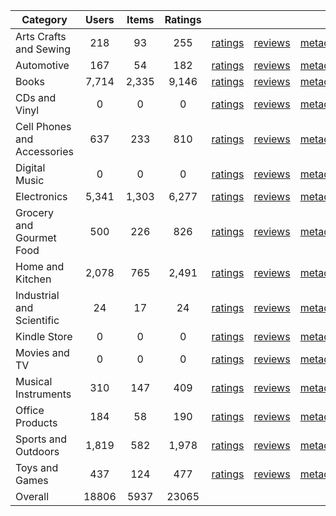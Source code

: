 | Category | Users | Items | Ratings |  |  |  | 
 |----------|:-----:|:-----:|:-----:|:-----:|:-----:|:-----:|
Arts Crafts and Sewing | 218 | 93 | 255 | [ratings](https://ciir.cs.umass.edu/downloads/XMarket/FULL/cn/Arts_Crafts_and_Sewing/ratings_cn_Arts_Crafts_and_Sewing.txt.gz) | [reviews](https://ciir.cs.umass.edu/downloads/XMarket/FULL/cn/Arts_Crafts_and_Sewing/reviews_cn_Arts_Crafts_and_Sewing.json.gz) | [metadata](https://ciir.cs.umass.edu/downloads/XMarket/FULL/cn/Arts_Crafts_and_Sewing/metadata_cn_Arts_Crafts_and_Sewing.json.gz) |  
Automotive | 167 | 54 | 182 | [ratings](https://ciir.cs.umass.edu/downloads/XMarket/FULL/cn/Automotive/ratings_cn_Automotive.txt.gz) | [reviews](https://ciir.cs.umass.edu/downloads/XMarket/FULL/cn/Automotive/reviews_cn_Automotive.json.gz) | [metadata](https://ciir.cs.umass.edu/downloads/XMarket/FULL/cn/Automotive/metadata_cn_Automotive.json.gz) |  
Books | 7,714 | 2,335 | 9,146 | [ratings](https://ciir.cs.umass.edu/downloads/XMarket/FULL/cn/Books/ratings_cn_Books.txt.gz) | [reviews](https://ciir.cs.umass.edu/downloads/XMarket/FULL/cn/Books/reviews_cn_Books.json.gz) | [metadata](https://ciir.cs.umass.edu/downloads/XMarket/FULL/cn/Books/metadata_cn_Books.json.gz) |  
CDs and Vinyl | 0 | 0 | 0 | [ratings](https://ciir.cs.umass.edu/downloads/XMarket/FULL/cn/CDs_and_Vinyl/ratings_cn_CDs_and_Vinyl.txt.gz) | [reviews](https://ciir.cs.umass.edu/downloads/XMarket/FULL/cn/CDs_and_Vinyl/reviews_cn_CDs_and_Vinyl.json.gz) | [metadata](https://ciir.cs.umass.edu/downloads/XMarket/FULL/cn/CDs_and_Vinyl/metadata_cn_CDs_and_Vinyl.json.gz) |  
Cell Phones and Accessories | 637 | 233 | 810 | [ratings](https://ciir.cs.umass.edu/downloads/XMarket/FULL/cn/Cell_Phones_and_Accessories/ratings_cn_Cell_Phones_and_Accessories.txt.gz) | [reviews](https://ciir.cs.umass.edu/downloads/XMarket/FULL/cn/Cell_Phones_and_Accessories/reviews_cn_Cell_Phones_and_Accessories.json.gz) | [metadata](https://ciir.cs.umass.edu/downloads/XMarket/FULL/cn/Cell_Phones_and_Accessories/metadata_cn_Cell_Phones_and_Accessories.json.gz) |  
Digital Music | 0 | 0 | 0 | [ratings](https://ciir.cs.umass.edu/downloads/XMarket/FULL/cn/Digital_Music/ratings_cn_Digital_Music.txt.gz) | [reviews](https://ciir.cs.umass.edu/downloads/XMarket/FULL/cn/Digital_Music/reviews_cn_Digital_Music.json.gz) | [metadata](https://ciir.cs.umass.edu/downloads/XMarket/FULL/cn/Digital_Music/metadata_cn_Digital_Music.json.gz) |  
Electronics | 5,341 | 1,303 | 6,277 | [ratings](https://ciir.cs.umass.edu/downloads/XMarket/FULL/cn/Electronics/ratings_cn_Electronics.txt.gz) | [reviews](https://ciir.cs.umass.edu/downloads/XMarket/FULL/cn/Electronics/reviews_cn_Electronics.json.gz) | [metadata](https://ciir.cs.umass.edu/downloads/XMarket/FULL/cn/Electronics/metadata_cn_Electronics.json.gz) |  
Grocery and Gourmet Food | 500 | 226 | 826 | [ratings](https://ciir.cs.umass.edu/downloads/XMarket/FULL/cn/Grocery_and_Gourmet_Food/ratings_cn_Grocery_and_Gourmet_Food.txt.gz) | [reviews](https://ciir.cs.umass.edu/downloads/XMarket/FULL/cn/Grocery_and_Gourmet_Food/reviews_cn_Grocery_and_Gourmet_Food.json.gz) | [metadata](https://ciir.cs.umass.edu/downloads/XMarket/FULL/cn/Grocery_and_Gourmet_Food/metadata_cn_Grocery_and_Gourmet_Food.json.gz) |  
Home and Kitchen | 2,078 | 765 | 2,491 | [ratings](https://ciir.cs.umass.edu/downloads/XMarket/FULL/cn/Home_and_Kitchen/ratings_cn_Home_and_Kitchen.txt.gz) | [reviews](https://ciir.cs.umass.edu/downloads/XMarket/FULL/cn/Home_and_Kitchen/reviews_cn_Home_and_Kitchen.json.gz) | [metadata](https://ciir.cs.umass.edu/downloads/XMarket/FULL/cn/Home_and_Kitchen/metadata_cn_Home_and_Kitchen.json.gz) |  
Industrial and Scientific | 24 | 17 | 24 | [ratings](https://ciir.cs.umass.edu/downloads/XMarket/FULL/cn/Industrial_and_Scientific/ratings_cn_Industrial_and_Scientific.txt.gz) | [reviews](https://ciir.cs.umass.edu/downloads/XMarket/FULL/cn/Industrial_and_Scientific/reviews_cn_Industrial_and_Scientific.json.gz) | [metadata](https://ciir.cs.umass.edu/downloads/XMarket/FULL/cn/Industrial_and_Scientific/metadata_cn_Industrial_and_Scientific.json.gz) |  
Kindle Store | 0 | 0 | 0 | [ratings](https://ciir.cs.umass.edu/downloads/XMarket/FULL/cn/Kindle_Store/ratings_cn_Kindle_Store.txt.gz) | [reviews](https://ciir.cs.umass.edu/downloads/XMarket/FULL/cn/Kindle_Store/reviews_cn_Kindle_Store.json.gz) | [metadata](https://ciir.cs.umass.edu/downloads/XMarket/FULL/cn/Kindle_Store/metadata_cn_Kindle_Store.json.gz) |  
Movies and TV | 0 | 0 | 0 | [ratings](https://ciir.cs.umass.edu/downloads/XMarket/FULL/cn/Movies_and_TV/ratings_cn_Movies_and_TV.txt.gz) | [reviews](https://ciir.cs.umass.edu/downloads/XMarket/FULL/cn/Movies_and_TV/reviews_cn_Movies_and_TV.json.gz) | [metadata](https://ciir.cs.umass.edu/downloads/XMarket/FULL/cn/Movies_and_TV/metadata_cn_Movies_and_TV.json.gz) |  
Musical Instruments | 310 | 147 | 409 | [ratings](https://ciir.cs.umass.edu/downloads/XMarket/FULL/cn/Musical_Instruments/ratings_cn_Musical_Instruments.txt.gz) | [reviews](https://ciir.cs.umass.edu/downloads/XMarket/FULL/cn/Musical_Instruments/reviews_cn_Musical_Instruments.json.gz) | [metadata](https://ciir.cs.umass.edu/downloads/XMarket/FULL/cn/Musical_Instruments/metadata_cn_Musical_Instruments.json.gz) |  
Office Products | 184 | 58 | 190 | [ratings](https://ciir.cs.umass.edu/downloads/XMarket/FULL/cn/Office_Products/ratings_cn_Office_Products.txt.gz) | [reviews](https://ciir.cs.umass.edu/downloads/XMarket/FULL/cn/Office_Products/reviews_cn_Office_Products.json.gz) | [metadata](https://ciir.cs.umass.edu/downloads/XMarket/FULL/cn/Office_Products/metadata_cn_Office_Products.json.gz) |  
Sports and Outdoors | 1,819 | 582 | 1,978 | [ratings](https://ciir.cs.umass.edu/downloads/XMarket/FULL/cn/Sports_and_Outdoors/ratings_cn_Sports_and_Outdoors.txt.gz) | [reviews](https://ciir.cs.umass.edu/downloads/XMarket/FULL/cn/Sports_and_Outdoors/reviews_cn_Sports_and_Outdoors.json.gz) | [metadata](https://ciir.cs.umass.edu/downloads/XMarket/FULL/cn/Sports_and_Outdoors/metadata_cn_Sports_and_Outdoors.json.gz) |  
Toys and Games | 437 | 124 | 477 | [ratings](https://ciir.cs.umass.edu/downloads/XMarket/FULL/cn/Toys_and_Games/ratings_cn_Toys_and_Games.txt.gz) | [reviews](https://ciir.cs.umass.edu/downloads/XMarket/FULL/cn/Toys_and_Games/reviews_cn_Toys_and_Games.json.gz) | [metadata](https://ciir.cs.umass.edu/downloads/XMarket/FULL/cn/Toys_and_Games/metadata_cn_Toys_and_Games.json.gz) |  
Overall | 18806 | 5937 | 23065 |  |  |  |
